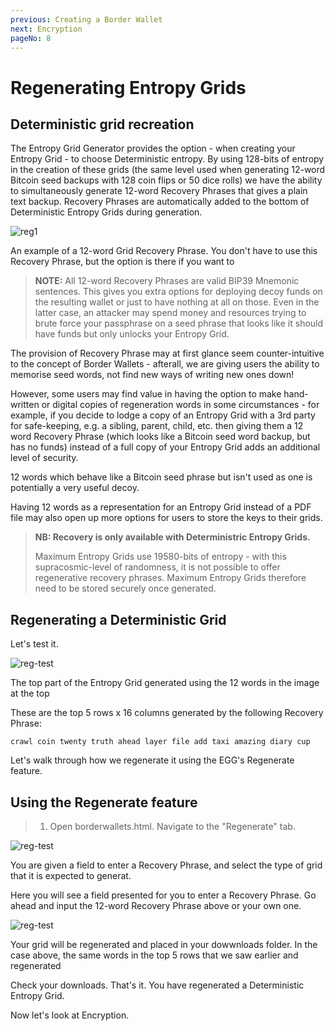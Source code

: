 ```yaml
---
previous: Creating a Border Wallet
next: Encryption
pageNo: 8
---
```


# Regenerating Entropy Grids

## Deterministic grid recreation

The Entropy Grid Generator provides the option - when creating your Entropy Grid - to choose Deterministic entropy. By using 128-bits of entropy in the creation of these grids (the same level used when generating 12-word Bitcoin seed backups with 128 coin flips or 50 dice rolls) we have the ability to simultaneously generate 12-word Recovery Phrases that gives a plain text backup. Recovery Phrases are automatically added to the bottom of Deterministic Entropy Grids during generation.

![reg1](/regeneration1.png)

<caption>An example of a 12-word Grid Recovery Phrase. You don't have to use this Recovery Phrase, but the option is there if you want to</caption>

> **NOTE:** All 12-word Recovery Phrases are valid BIP39 Mnemonic sentences. This gives you extra options for deploying decoy funds on the resulting wallet or just to have nothing at all on those. Even in the latter case, an attacker may spend money and resources trying to brute force your passphrase on a seed phrase that looks like it should have funds but only unlocks your Entropy Grid.

The provision of Recovery Phrase may at first glance seem counter-intuitive to the concept of Border Wallets - afterall, we are giving users the ability to memorise seed words, not find new ways of writing new ones down!

However, some users may find value in having the option to make hand-written or digital copies of regeneration words in some circumstances - for example, if you decide to lodge a copy of an Entropy Grid with a 3rd party for safe-keeping, e.g. a sibling, parent, child, etc. then giving them a 12 word Recovery Phrase (which looks like a Bitcoin seed word backup, but has no funds) instead of a full copy of your Entropy Grid adds an additional level of security.

12 words which behave like a Bitcoin seed phrase but isn't used as one is potentially a very useful decoy.

Having 12 words as a representation for an Entropy Grid instead of a PDF file may also open up more options for users to store the keys to their grids.

> **NB: Recovery is only available with Deterministric Entropy Grids.**
>
> Maximum Entropy Grids use 19580-bits of entropy - with this supracosmic-level of randomness, it is not possible to offer regenerative recovery phrases. Maximum Entropy Grids therefore need to be stored securely once generated.

## Regenerating a Deterministic Grid

Let's test it.

![reg-test](/regen-test.png)

<caption>The top part of the Entropy Grid generated using the 12 words in the image at the top</caption>

These are the top 5 rows x 16 columns generated by the following Recovery Phrase:

`crawl coin twenty truth ahead layer file add taxi amazing diary cup`

Let's walk through how we regenerate it using the EGG's Regenerate feature.

## Using the Regenerate feature

> 1. Open borderwallets.html. Navigate to the "Regenerate" tab.

![reg-test](/regen-test-1.png)

<caption>You are given a field to enter a Recovery Phrase, and select the type of grid that it is expected to generat.</caption>

Here you will see a field presented for you to enter a Recovery Phrase. Go ahead and input the 12-word Recovery Phrase above or your own one.

![reg-test](/regen-test.png)

<caption>Your grid will be regenerated and placed in your dowwnloads folder. In the case above, the same words in the top 5 rows that we saw earlier and regenerated</caption>

Check your downloads. That's it. You have regenerated a Deterministic Entropy Grid.

Now let's look at Encryption.
